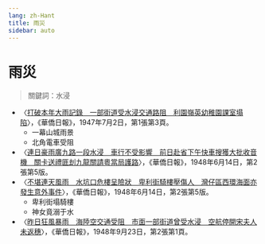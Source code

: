 ```yaml
---
lang: zh-Hant
title: 雨災
sidebar: auto
---
```


# 雨災
> 關鍵詞：水浸

- 〈[打破本年大雨記錄　一部街道受水浸交通路阻　利園嶺英幼稚園課室塌陷](https://mmis.hkpl.gov.hk/coverpage/-/coverpage/view?_coverpage_WAR_mmisportalportlet_hsf=%E6%B0%B4%E6%B5%B8&p_r_p_-1078056564_c=QF757YsWv58JCjtBMMIqoolhaxxCe9Kb&_coverpage_WAR_mmisportalportlet_o=45&_coverpage_WAR_mmisportalportlet_actual_q=%28%20verbatim_dc.collection%3A%28%22Old%5C%20HK%5C%20Newspapers%22%29%20%29%20AND+%28%20%28%20allTermsMandatory%3A%28true%29%20OR+all_dc.title%3A%28%E6%B0%B4%E6%B5%B8%29%20OR+all_dc.creator%3A%28%E6%B0%B4%E6%B5%B8%29%20OR+all_dc.contributor%3A%28%E6%B0%B4%E6%B5%B8%29%20OR+all_dc.subject%3A%28%E6%B0%B4%E6%B5%B8%29%20OR+fulltext%3A%28%E6%B0%B4%E6%B5%B8%29%20OR+all_dc.description%3A%28%E6%B0%B4%E6%B5%B8%29%20%29%20%29&_coverpage_WAR_mmisportalportlet_sort_order=asc&_coverpage_WAR_mmisportalportlet_sort_field=dc.publicationdate_bsort)〉，《華僑日報》，1947年7月2日，第1張第3頁。
  - 一幕山城雨景
  - 北角電車受阻
- 〈[連日豪雨廣九路一段水浸　車行不受影響　前日赴省下午快車搜獲大批收音機　關卡送禮匪刦九龍關請粵當局護路](https://mmis.hkpl.gov.hk/coverpage/-/coverpage/view?_coverpage_WAR_mmisportalportlet_hsf=%E6%B0%B4%E6%B5%B8&p_r_p_-1078056564_c=QF757YsWv58JCjtBMMIqohGu1zshC9bg&_coverpage_WAR_mmisportalportlet_o=48&_coverpage_WAR_mmisportalportlet_actual_q=%28%20verbatim_dc.collection%3A%28%22Old%5C%20HK%5C%20Newspapers%22%29%20%29%20AND+%28%20%28%20allTermsMandatory%3A%28true%29%20OR+all_dc.title%3A%28%E6%B0%B4%E6%B5%B8%29%20OR+all_dc.creator%3A%28%E6%B0%B4%E6%B5%B8%29%20OR+all_dc.contributor%3A%28%E6%B0%B4%E6%B5%B8%29%20OR+all_dc.subject%3A%28%E6%B0%B4%E6%B5%B8%29%20OR+fulltext%3A%28%E6%B0%B4%E6%B5%B8%29%20OR+all_dc.description%3A%28%E6%B0%B4%E6%B5%B8%29%20%29%20%29&_coverpage_WAR_mmisportalportlet_sort_order=asc&_coverpage_WAR_mmisportalportlet_sort_field=dc.publicationdate_bsort)〉，《華僑日報》，1948年6月14日，第2張第5版。
- 〈[不堪連天風雨　水坑口危樓呈險狀　卑利街騎樓壓傷人　灣仔區西環海面亦發生意外事件](https://mmis.hkpl.gov.hk/coverpage/-/coverpage/view?_coverpage_WAR_mmisportalportlet_hsf=%E6%B0%B4%E6%B5%B8&p_r_p_-1078056564_c=QF757YsWv58JCjtBMMIqohGu1zshC9bg&_coverpage_WAR_mmisportalportlet_o=48&_coverpage_WAR_mmisportalportlet_actual_q=%28%20verbatim_dc.collection%3A%28%22Old%5C%20HK%5C%20Newspapers%22%29%20%29%20AND+%28%20%28%20allTermsMandatory%3A%28true%29%20OR+all_dc.title%3A%28%E6%B0%B4%E6%B5%B8%29%20OR+all_dc.creator%3A%28%E6%B0%B4%E6%B5%B8%29%20OR+all_dc.contributor%3A%28%E6%B0%B4%E6%B5%B8%29%20OR+all_dc.subject%3A%28%E6%B0%B4%E6%B5%B8%29%20OR+fulltext%3A%28%E6%B0%B4%E6%B5%B8%29%20OR+all_dc.description%3A%28%E6%B0%B4%E6%B5%B8%29%20%29%20%29&_coverpage_WAR_mmisportalportlet_sort_order=asc&_coverpage_WAR_mmisportalportlet_sort_field=dc.publicationdate_bsort)〉，《華僑日報》，1948年6月14日，第2張第5版。
  - 卑利街塌騎樓
  - 神女竟溺于水
- 〈[昨日狂風暴雨　海陸空交通受阻　市面一部街道曾受水浸　空航停開宋夫人未返穗](https://mmis.hkpl.gov.hk/coverpage/-/coverpage/view?_coverpage_WAR_mmisportalportlet_hsf=%E6%B0%B4%E6%B5%B8&p_r_p_-1078056564_c=QF757YsWv58JCjtBMMIqoqrJ6fP2%2BsdM&_coverpage_WAR_mmisportalportlet_o=54&_coverpage_WAR_mmisportalportlet_actual_q=%28%20verbatim_dc.collection%3A%28%22Old%5C%20HK%5C%20Newspapers%22%29%20%29%20AND+%28%20%28%20allTermsMandatory%3A%28true%29%20OR+all_dc.title%3A%28%E6%B0%B4%E6%B5%B8%29%20OR+all_dc.creator%3A%28%E6%B0%B4%E6%B5%B8%29%20OR+all_dc.contributor%3A%28%E6%B0%B4%E6%B5%B8%29%20OR+all_dc.subject%3A%28%E6%B0%B4%E6%B5%B8%29%20OR+fulltext%3A%28%E6%B0%B4%E6%B5%B8%29%20OR+all_dc.description%3A%28%E6%B0%B4%E6%B5%B8%29%20%29%20%29&_coverpage_WAR_mmisportalportlet_sort_order=asc&_coverpage_WAR_mmisportalportlet_sort_field=dc.publicationdate_bsort)〉，《華僑日報》，1948年9月23日，第2張第1頁。